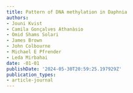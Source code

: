 ```yaml
---
title: Pattern of DNA methylation in Daphnia
authors:
- Jouni Kvist
- Camila Gonçalves Athanàsio
- Omid Shams Solari
- James Brown
- John Colbourne
- Michael E Pfrender
- Leda Mirbahai
date: -01-01
publishDate: '2024-05-30T20:59:25.197929Z'
publication_types:
- article-journal
---
```

